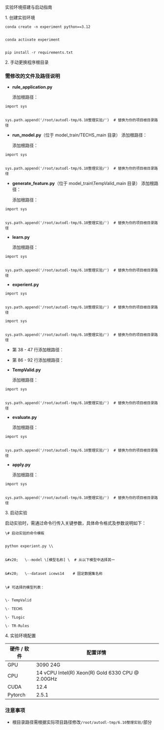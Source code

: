 实验环境搭建与启动指南



1\. 创建实验环境





```
conda create -n experiment python==3.12


conda activate experiment


pip install -r requirements.txt
```

2\. 手动更换程序根目录



### 需修改的文件及路径说明&#xA;



*   **rule\_application.py**

    添加根路径：




```
import sys


sys.path.append('/root/autodl-tmp/6.10整理实验/')  # 替换为你的项目根目录路径
```



*   **run\_model.py**（位于 model\_train/TECHS\_main 目录）
    添加根路径：


    添加根路径：




```
import sys


sys.path.append('/root/autodl-tmp/6.10整理实验/')  # 替换为你的项目根目录路径
```



*   **generate\_feature.py**（位于 model\_train\TempValid\_main 目录）
    添加根路径：


    添加根路径：




```
import sys


sys.path.append('/root/autodl-tmp/6.10整理实验/')  # 替换为你的项目根目录路径
```



*   **learn.py**

    添加根路径：




```
import sys


sys.path.append('/root/autodl-tmp/6.10整理实验/')  # 替换为你的项目根目录路径
```



*   **experient.py**



```
import sys


sys.path.append('/root/autodl-tmp/6.10整理实验/')  # 替换为你的项目根目录路径
```



```
import sys


sys.path.append('/root/autodl-tmp/6.10整理实验/')  # 替换为你的项目根目录路径
```



*   第 38 - 47 行添加根路径：


*   第 86 - 92 行添加根路径：


<!---->

*   **TempValid.py**

    添加根路径：




```
import sys


sys.path.append('/root/autodl-tmp/6.10整理实验/')  # 替换为你的项目根目录路径
```



*   **evaluate.py**

    添加根路径：




```
import sys


sys.path.append('/root/autodl-tmp/6.10整理实验/')  # 替换为你的项目根目录路径
```



*   **apply.py**

    添加根路径：




```
import sys


sys.path.append('/root/autodl-tmp/6.10整理实验/')  # 替换为你的项目根目录路径
```

3\. 启动实验



启动实验时，需通过命令行传入关键参数，具体命令格式及参数说明如下：




```
\# 启动实验的命令模板


python experient.py \\


&#x20;   \--model \[模型名称] \  # 从以下模型中选择其一


&#x20;   \--dataset icews14    # 固定数据集名称


\# 可选择的模型列表：


\- TempValid

\- TECHS

\- TLogic

\- TR-Rules
```

4\. 实验环境配置





| 硬件 / 软件&#xA; | 配置详情&#xA;                                             |
| ------------ | ----------------------------------------------------- |
| GPU&#xA;     | 3090 24G&#xA;                                         |
| CPU&#xA;     | 14 vCPU Intel(R) Xeon(R) Gold 6330 CPU @ 2.00GHz&#xA; |
| CUDA&#xA;    | 12.4&#xA;                                             |
| Pytorch&#xA; | 2.5.1&#xA;                                            |

### 注意事项&#xA;



*   根目录路径需根据实际项目路径修改`/root/autodl-tmp/6.10整理实验/`部分


